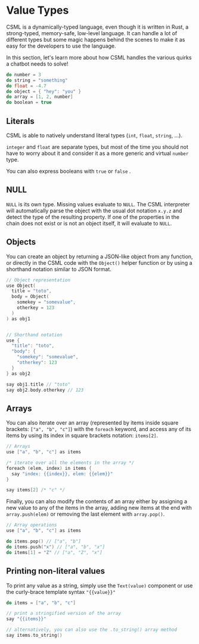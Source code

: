 # Value Types

CSML is a dynamically-typed language, even though it is written in Rust, a strong-typed, memory-safe, low-level language. It can handle a lot of different types but some magic happens behind the scenes to make it as easy for the developers to use the language.

In this section, let's learn more about how CSML handles the various quirks a chatbot needs to solve!

```cpp
do number = 3
do string = "something"
do float = -4.7
do object = { "hey": "you" }
do array = [1, 2, number]
do boolean = true
```

## Literals 

CSML is able to natively understand literal types \(`int`, `float`, `string`, ...\).

`integer` and `float` are separate types, but most of the time you should not have to worry about it and consider it as a more generic and virtual `number` type.

You can also express booleans with `true` or  `false` .

## NULL

`NULL` is its own type. Missing values evaluate to `NULL`. The CSML interpreter will automatically parse the object with the usual dot notation `x.y.z` and detect the type of the resulting property. If one of the properties in the chain does not exist or is not an object itself, it will evaluate to `NULL`.

## Objects

You can create an object by returning a JSON-like object from any function, or directly in the CSML code with the `Object()` helper function or by using a shorthand notation similar to JSON format.

```cpp
// Object representation
use Object(
  title = "toto",
  body = Object(
    somekey = "somevalue",
    otherkey = 123
  )
) as obj1


// Shorthand notation
use { 
  "title": "toto",
  "body": { 
    "somekey": "somevalue", 
    "otherkey": 123
  }
} as obj2

say obj1.title // "toto"
say obj2.body.otherkey // 123
```

## Arrays

You can also iterate over an array \(represented by items inside square brackets: `["a", "b", "c"]`\) with the `foreach` keyword, and access any of its items by using its index in square brackets notation: `items[2]`.

```cpp
// Arrays
use ["a", "b", "c"] as items

/* iterate over all the elements in the array */
foreach (elem, index) in items {
  say "index: {{index}}, elem: {{elem}}"
}

say items[2] /* "c" */
```

Finally, you can also modify the contents of an array either by assigning a new value to any of the items in the array, adding new items at the end with `array.push(elem)` or removing the last element with `array.pop()`.

```cpp
// Array operations
use ["a", "b", "c"] as items

do items.pop() // ["a", "b"]
do items.push("x") // ["a", "b", "x"]
do items[1] = "Z" // ["a", "Z", "x"]
```

## Printing non-literal values

To print any value as a string, simply use the `Text(value)` component or use the curly-brace template syntax `"{{value}}"`

```cpp
do items = ["a", "b", "c"]

// print a stringified version of the array
say "{{items}}"

// alternatively, you can also use the .to_string() array method
say items.to_string()
```

